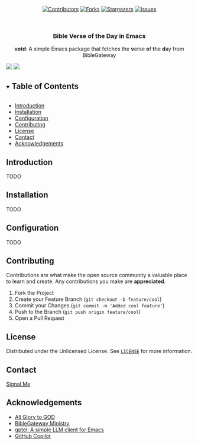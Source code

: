 <!-- PROJECT SHIELDS -->

<div align="center">
  
[![Contributors][contributors-shield]][contributors-url]
[![Forks][forks-shield]][forks-url]
[![Stargazers][stars-shield]][stars-url]
[![Issues][issues-shield]][issues-url]
  
</div>

<!-- PROJECT LOGO -->
<br />
<p align="center">
  <h3 align="center">Bible Verse of the Day in Emacs</h3>

  <p align="center">
    <b>votd</b>: A simple Emacs package that fetches the <b>v</b>erse <b>o</b>f <b>t</b>he <b>d</b>ay from BibleGateway
    <br />
  </p>
</p>

<img src="https://github.com/kristjoc/votd/blob/main/screenshots/dark.png?raw=true">

<img src="https://github.com/kristjoc/votd/blob/main/screenshots/light.png?raw=true">

<!-- TABLE OF CONTENTS -->
<details open="open">
  <summary><h2 style="display: inline-block">Table of Contents</h2></summary>
  <ul>
  <li><a href="#introduction">Introduction</a></li>
  <li><a href="#installation">Installation</a></li>
  <li><a href="#configuration">Configuration</a></li>
  <li><a href="#contributing">Contributing</a></li>
  <li><a href="#license">License</a></li>
  <li><a href="#contact">Contact</a></li>
  <li><a href="#acknowledgements">Acknowledgements</a></li>
  </ul>
</details>


<!-- INTRODUCTION -->
## Introduction

TODO


<!-- INSTALLATION -->
## Installation

TODO


<!-- CONFIGURATION -->
## Configuration

TODO


<!-- CONTRIBUTING -->
## Contributing

Contributions are what make the open source community a valuable place
to learn and create. Any contributions you make are **appreciated**.

1. Fork the Project
2. Create your Feature Branch (`git checkout -b feature/cool`)
3. Commit your Changes (`git commit -m 'Added cool feature'`)
4. Push to the Branch (`git push origin feature/cool`)
5. Open a Pull Request


<!-- LICENSE -->
## License

Distributed under the Unlicensed License. See
[`LICENSE`](https://github.com/kristjoc/votd/blob/main/LICENSE) for more information.


<!-- CONTACT -->
## Contact

[Signal Me](https://signal.me/#eu/7axcnRBeqe3T1fJ3aDXFqFUOU68-DiBzkLbU3U5kogZ1UR7N5YlH665PzEOJSxdD)


<!-- ACKNOWLEDGEMENTS -->
## Acknowledgements

* [All Glory to GOD](https://www.biblegateway.com/passage/?search=John%203%3A16&version=KJV)
* [BibleGateway Ministry](https://www.biblegateway.com/) 
* [gptel: A simple LLM client for Emacs](https://github.com/karthink/gptel)
* [GitHub Copilot](https://github.com/copilot)


<!-- MARKDOWN LINKS & IMAGES -->
<!-- https://www.markdownguide.org/basic-syntax/#reference-style-links -->
[contributors-shield]: https://img.shields.io/github/contributors/kristjoc/votd.svg?style=for-the-badge
[contributors-url]: https://github.com/kristoc/votd/graphs/contributors
[forks-shield]: https://img.shields.io/github/forks/kristjoc/votd.svg?style=for-the-badge
[forks-url]: https://github.com/kristjoc/votd/network/members
[stars-shield]: https://img.shields.io/github/stars/kristjoc/votd.svg?style=for-the-badge
[stars-url]: https://github.com/kristjoc/votd/stargazers
[issues-shield]: https://img.shields.io/github/issues/kristjoc/votd.svg?style=for-the-badge
[issues-url]: https://github.com/kristjoc/votd/issues
